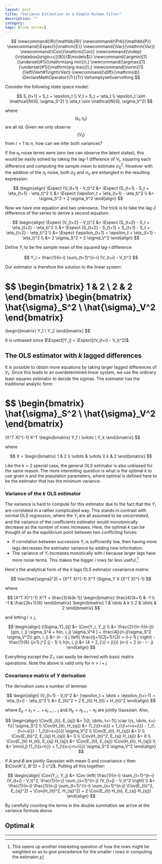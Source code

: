 ```yaml
---
layout: post
title: "Variance Estimation in a Simple Kalman Filter"
description: ""
category: 
tags: [time series]
---
```


$$
  \newcommand{\R}{\mathbb{R}}
  \newcommand{\Prb}{\mathbb{P}}
  \newcommand{\Expect}{\mathrm{E}}
  \newcommand{\Var}{\mathrm{Var}}
  \newcommand{\Cov}{\mathrm{Cov}}
  \newcommand{\indep}{\rotatebox[origin=c]{90}{$\models$}}
  \newcommand{\argmin}[1]{\underset{#1}{\mathrm{arg min}}\;}
  \newcommand{\argmax}[1]{\underset{#1}{\mathrm{arg max}}\;}
  \newcommand{\norm}[1]{\left\lVert#1\right\rVert}
  \newcommand{\diff}{\mathrm{d}}
  \DeclareMathOperator{\Tr}{Tr}
  \let\emptyset\varnothing
$$

Consider the following state space model:

$$
S_{t+1} = S_t + \epsilon_t \\
V_t = S_t + \eta_t \\
\epsilon_t \sim \mathcal{N}(0, \sigma_S^2) \\
\eta_t \sim \mathcal{N}(0, \sigma_V^2)
$$

where $$\{\epsilon_t, \eta_t\}$$ are all iid. Given we only observe $$\{V_t\}$$ from $t=1$ to $n$, how can we infer both variances?

If the $\eta_t$ noise terms were zero (we can observe the latent states), this would be easily solved by taking the lag-1 difference of $V_t$, squaring each difference and computing the sample mean to estimate $\sigma_S^2$. However with the addition of the $\eta_t$ noise, both $\sigma_S$ and $\sigma_V$ are entangled in the resulting expression:

$$
\begin{align}
    \Expect (V_{t+1} - V_t)^2
    &= \Expect (S_{t+1} - S_t + \eta_{t+1} - \eta_t)^2 \\
    &= \Expect (\epsilon_t + \eta_{t+1} - \eta_t)^2 \\
    &= \sigma_S^2 + 2 \sigma_V^2
\end{align}
$$

Now we have one equation and two unknowns. The trick is to take the lag-2 difference of the series to derive a second equation:

$$
\begin{align}
    \Expect (V_{t+2} - V_t)^2
    &= \Expect (S_{t+2} - S_t + \eta_{t+2} - \eta_t)^2 \\
    &= \Expect (S_{t+2} - S_{t+1} + S_{t+1} - S_t + \eta_{t+2} - \eta_t)^2 \\
    &= \Expect (\epsilon_{t+1} + \epsilon_t + \eta_{t+1} - \eta_t)^2 \\
    &= 2 \sigma_S^2 + 2 \sigma_V^2
\end{align}
$$

Define $Y_i$ to be the sample mean of the squared lag-$i$ difference:

$$ Y_i = \frac{1}{n-i} \sum_{t=1}^{n-i} (V_{t+i} - V_t)^2 $$

Our estimator is therefore the solution to the linear system:

$$
\begin{bmatrix}
    1 & 2 \\
    2 & 2
\end{bmatrix}
\begin{bmatrix}
    \hat{\sigma}_S^2 \\
    \hat{\sigma}_V^2
\end{bmatrix}
=
\begin{bmatrix}
    Y_1 \\
    Y_2
\end{bmatrix}
$$

It is unbiased since $\Expect[Y_i] = \Expect[(V_{t+i} - V_t)^2]$.

## The OLS estimator with $k$ lagged differences

It is possible to obtain more equations by taking larger lagged differences of $V_t$. Since this leads to an overdetermined linear system, we use the ordinary least squares estimator to decide the sigmas. The estimator has the traditional analytic form:

$$
\begin{bmatrix}
    \hat{\sigma}_S^2 \\
    \hat{\sigma}_V^2
\end{bmatrix}
=
(X^T X)^{-1} X^T
\begin{bmatrix}
    Y_1 \\
    \vdots \\
    Y_k
\end{bmatrix}
$$

where

$$
X = \begin{bmatrix}
    1 & 2 \\
    \vdots & \vdots \\
    k & 2
\end{bmatrix}
$$

Like the $k=2$ special case, the general OLS estimator is also unbiased for the same reason. The more interesting question is what is the optimal $k$ to use given $n$ and the population parameters, where optimal is defined here to be the estimator that has the minimum variance.

### Variance of the $k$ OLS estimator

The variance is hard to compute for this estimator due to the fact that the $Y_i$ are correlated in a rather complicated way. This stands in contrast with normal OLS regression, where the $Y_i$ are all assumed to be uncorrelated, and the variance of the coefficients estimator would monotonically decrease as the number of rows increases. Here, the optimal $k$ can be thought of as the equilibrium point between two conflicting forces:

* If correlation between successive $Y_i$ is sufficiently low, then having more lags decreases the estimator variance by adding new information.
* The variance of $Y_i$ increases monotically with $i$ because larger lags have more noise terms. This makes the bigger $i$ rows far less useful.[^1]

Here's the analytical form of the $k$ lags OLS estimator covariance matrix:

$$
\Var(\hat{\sigma}^2) = (X^T X)^{-1} X^T \Sigma_Y X (X^T X)^{-1}
$$

where

$$
(X^T X)^{-1} X^T =
\frac{3}{k(k-1)}
\begin{bmatrix}
    \frac{4}{k+1} & -1 \\
    -1 & \frac{2k+1}{6}
\end{bmatrix}
\begin{bmatrix}
    1 & \dots & k \\
    2 & \dots & 2
\end{bmatrix}
$$

and letting $i \geq j$,

$$
\begin{align}
(\Sigma_Y)_{ij}
&= \Cov(Y_i, Y_j) \\
&= \frac{2}{(n-i)(n-j)} [g(n, i, j) \sigma_S^4 + h(n, i, j) \sigma_V^4 ] + \frac{4j}{n-j}\sigma_S^2 \sigma_V^2\\
g(n, i, j) &= (n - i) j
    \left( \frac{(j+1)(2j+1)}{3} + (i-j-1) j \right) - \frac{1}{6} (j+1) j^2 (j - 1) \\
h(n, i, j) &= (4 + 2_{\{i = j\}}) (n-i) + 2 (n - i - j)
\end{align}
$$

Everything except the $\Sigma_Y$ can easily be derived with basic matrix operations. Note the above is valid only for $n > i + j$.

### Covariance matrix of $Y$ derivation

The derivation uses a number of lemmas:

$$
\begin{align}
(V_{t+1} - V_t)^2
&= (\epsilon_t + \dots + \epsilon_{t+i-1} + \eta_{t+i} - \eta_t)^2 \\
&= E_{ti}^2 + 2 E_{ti} H_{ti} + H_{ti}^2
\end{align}
$$

where $E_{ti} = \epsilon_t + \dots + \epsilon_{t+i-1}$ and $H_{ti} = \eta_{t+i} - \eta_t$ are jointly Gaussian. Also,

$$
\begin{align}
\Cov(E_{ti}, E_{sj}) &= |\{t, \dots, t+i-1\} \cap \{s, \dots, s+j-1\}| \sigma_S^2 \\
\Cov(H_{ti}, H_{sj}) &=
(1_{\{t=s\}} + 1_{\{t+i=s+j\}} - 1_{\{t+i=s\}} - 1_{\{t=s+j\}}) \sigma_V^2 \\
\Cov(E_{ti}, H_{sj}) &= 0 \\
\Cov(E_{ti}^2, E_{sj} H_{sj}) &= 0 \\
\Cov(H_{ti}^2, E_{sj} H_{sj}) &= 0 \\
\Cov(E_{ti} H_{ti}, E_{sj} H_{sj}) &= \Cov(E_{ti}, E_{sj}) \Cov(H_{ti}, H_{sj}) \\
&= \min(i,j) (1_{\{s=t\}} + 1_{\{s+j=t+i\}}) \sigma_S^2 \sigma_V^2
\end{align}
$$

If $A$ and $B$ are jointly Gaussian with mean 0 and covariance $c$ then $\Cov(A^2, B^2) = 2 c^2$. Putting all this together:

$$
\begin{align}
\Cov(Y_i, Y_j)
&= \Cov \left(
    \frac{1}{n-i} \sum_{t=1}^{n-i} (V_{t+i} - V_t)^2,
    \frac{1}{n-j} \sum_{s=1}^{n-j} (V_{t+j} - V_t)^2
\right) \\
&= \frac{1}{n-i} \frac{1}{n-j} \sum_{t=1}^{n-i} \sum_{s=1}^{n-j} \Cov(E_{ti}^2, E_{sj}^2) + \Cov(H_{ti}^2, H_{sj}^2) + 2 \Cov(E_{ti} H_{ti}, E_{sj} H_{sj})
\end{align}
$$

By carefully counting the terms in the double summation we arrive at the variance formula above.

## Optimal $k$



___

[^1]: This opens up another interesting question of how the rows might be weighted so as to give precedence for the smaller $i$ rows in computing the estimator.